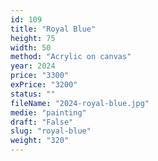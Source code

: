```yaml
---
id: 109
title: "Royal Blue"
height: 75
width: 50
method: "Acrylic on canvas"
year: 2024
price: "3300"
exPrice: "3200"
status: ""
fileName: "2024-royal-blue.jpg"
medie: "painting"
draft: "False"
slug: "royal-blue"
weight: "320"
---
```

